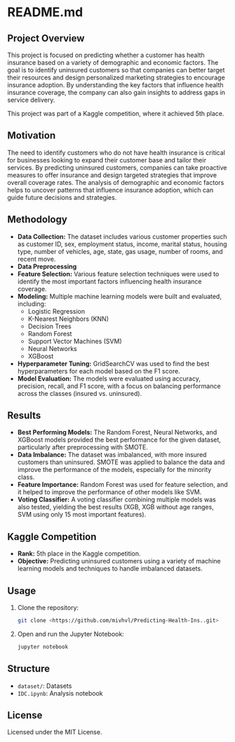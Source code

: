 # README.md

## Project Overview
This project is focused on predicting whether a customer has health insurance based on a variety of demographic and economic factors. The goal is to identify uninsured customers so that companies can better target their resources and design personalized marketing strategies to encourage insurance adoption. By understanding the key factors that influence health insurance coverage, the company can also gain insights to address gaps in service delivery.

This project was part of a Kaggle competition, where it achieved 5th place.

## Motivation
The need to identify customers who do not have health insurance is critical for businesses looking to expand their customer base and tailor their services. By predicting uninsured customers, companies can take proactive measures to offer insurance and design targeted strategies that improve overall coverage rates. The analysis of demographic and economic factors helps to uncover patterns that influence insurance adoption, which can guide future decisions and strategies.

## Methodology
- **Data Collection:** The dataset includes various customer properties such as customer ID, sex, employment status, income, marital status, housing type, number of vehicles, age, state, gas usage, number of rooms, and recent move.
- **Data Preprocessing** 
- **Feature Selection:** Various feature selection techniques were used to identify the most important factors influencing health insurance coverage.
- **Modeling:** Multiple machine learning models were built and evaluated, including:
  - Logistic Regression
  - K-Nearest Neighbors (KNN)
  - Decision Trees
  - Random Forest
  - Support Vector Machines (SVM)
  - Neural Networks
  - XGBoost
- **Hyperparameter Tuning:** GridSearchCV was used to find the best hyperparameters for each model based on the F1 score.
- **Model Evaluation:** The models were evaluated using accuracy, precision, recall, and F1 score, with a focus on balancing performance across the classes (insured vs. uninsured).

## Results
- **Best Performing Models:** The Random Forest, Neural Networks, and XGBoost models provided the best performance for the given dataset, particularly after preprocessing with SMOTE.
- **Data Imbalance:** The dataset was imbalanced, with more insured customers than uninsured. SMOTE was applied to balance the data and improve the performance of the models, especially for the minority class.
- **Feature Importance:** Random Forest was used for feature selection, and it helped to improve the performance of other models like SVM.
- **Voting Classifier:** A voting classifier combining multiple models was also tested, yielding the best results (XGB, XGB without age ranges, SVM using only 15 most important features).

## Kaggle Competition
- **Rank:** 5th place in the Kaggle competition.
- **Objective:** Predicting uninsured customers using a variety of machine learning models and techniques to handle imbalanced datasets.

## Usage
1. Clone the repository:
   ```bash
   git clone <https://github.com/mivhvl/Predicting-Health-Ins..git>
   ```
2. Open and run the Jupyter Notebook:
   ```bash
   jupyter notebook

## Structure
- `dataset/`: Datasets
- `IDC.ipynb`: Analysis notebook

## License
Licensed under the MIT License.
